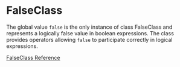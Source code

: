 # FalseClass

The global value `false` is the only instance of class FalseClass and
represents a logically false value in boolean expressions. The class provides
operators allowing `false` to participate correctly in logical expressions.

[FalseClass Reference](https://ruby-doc.org/core-2.7.0/FalseClass.html)
